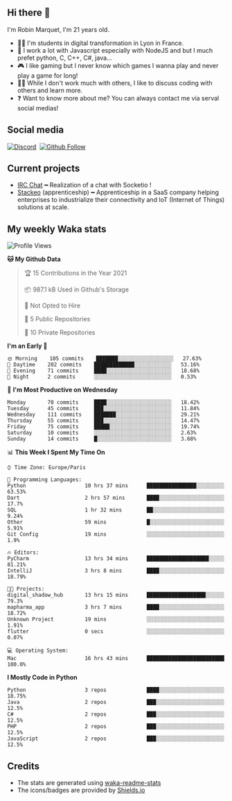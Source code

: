 ## Hi there 👋

I'm Robin Marquet, I'm 21 years old.

- 👨‍💻 I'm students in digital transformation in Lyon in France.
- 🌱 I work a lot with Javascript especially with NodeJS and but I much prefet python, C, C++, C#, java...
- 🎮 I like gaming but I never know which games I wanna play and never play a game for long!
- 👯‍♀️ While I don't work much with others, I like to discuss coding with others and learn more.
- ❓ Want to know more about me? You can always contact me via serval social medias!

## Social media

[![Discord](https://img.shields.io/discord/759460462105854022?label=rmarquet%232048&style=for-the-badge&logo=discord&logoColor=ffffff)](https://github.com/rmarquet21)
‎‎ [![Github Follow](https://img.shields.io/github/followers/rmarquet21?logo=github&logoColor=ffffff&style=for-the-badge)](https://github.com/rmarquet21)

## Current projects

- [IRC Chat](https://socket.io/) ━ Realization of a chat with Socketio !
- [Stackeo](https://www.stackeo.io/) (apprenticeship) ━ Apprenticeship in a SaaS company helping enterprises to industrialize their connectivity and IoT (Internet of Things) solutions at scale.

## My weekly Waka stats

<!--START_SECTION:waka-->
![Profile Views](http://img.shields.io/badge/Profile%20Views-6-blue)

**🐱 My Github Data** 

> 🏆 15 Contributions in the Year 2021
 > 
> 📦 987.1 kB Used in Github's Storage 
 > 
> 🚫 Not Opted to Hire
 > 
> 📜 5 Public Repositories 
 > 
> 🔑 10 Private Repositories  
 > 
**I'm an Early 🐤** 

```text
🌞 Morning    105 commits    ███████░░░░░░░░░░░░░░░░░░   27.63% 
🌆 Daytime    202 commits    █████████████░░░░░░░░░░░░   53.16% 
🌃 Evening    71 commits     ████░░░░░░░░░░░░░░░░░░░░░   18.68% 
🌙 Night      2 commits      ░░░░░░░░░░░░░░░░░░░░░░░░░   0.53%

```
📅 **I'm Most Productive on Wednesday** 

```text
Monday       70 commits     ████░░░░░░░░░░░░░░░░░░░░░   18.42% 
Tuesday      45 commits     ███░░░░░░░░░░░░░░░░░░░░░░   11.84% 
Wednesday    111 commits    ███████░░░░░░░░░░░░░░░░░░   29.21% 
Thursday     55 commits     ███░░░░░░░░░░░░░░░░░░░░░░   14.47% 
Friday       75 commits     █████░░░░░░░░░░░░░░░░░░░░   19.74% 
Saturday     10 commits     ░░░░░░░░░░░░░░░░░░░░░░░░░   2.63% 
Sunday       14 commits     █░░░░░░░░░░░░░░░░░░░░░░░░   3.68%

```


📊 **This Week I Spent My Time On** 

```text
⌚︎ Time Zone: Europe/Paris

💬 Programming Languages: 
Python                   10 hrs 37 mins      ████████████████░░░░░░░░░   63.53% 
Dart                     2 hrs 57 mins       ████░░░░░░░░░░░░░░░░░░░░░   17.7% 
SQL                      1 hr 32 mins        ██░░░░░░░░░░░░░░░░░░░░░░░   9.24% 
Other                    59 mins             █░░░░░░░░░░░░░░░░░░░░░░░░   5.91% 
Git Config               19 mins             ░░░░░░░░░░░░░░░░░░░░░░░░░   1.9%

🔥 Editors: 
PyCharm                  13 hrs 34 mins      ████████████████████░░░░░   81.21% 
IntelliJ                 3 hrs 8 mins        ████░░░░░░░░░░░░░░░░░░░░░   18.79%

🐱‍💻 Projects: 
digital_shadow_hub       13 hrs 15 mins      ███████████████████░░░░░░   79.3% 
mapharma_app             3 hrs 7 mins        ████░░░░░░░░░░░░░░░░░░░░░   18.72% 
Unknown Project          19 mins             ░░░░░░░░░░░░░░░░░░░░░░░░░   1.91% 
flutter                  0 secs              ░░░░░░░░░░░░░░░░░░░░░░░░░   0.07%

💻 Operating System: 
Mac                      16 hrs 43 mins      █████████████████████████   100.0%

```

**I Mostly Code in Python** 

```text
Python                   3 repos             ████░░░░░░░░░░░░░░░░░░░░░   18.75% 
Java                     2 repos             ███░░░░░░░░░░░░░░░░░░░░░░   12.5% 
C#                       2 repos             ███░░░░░░░░░░░░░░░░░░░░░░   12.5% 
PHP                      2 repos             ███░░░░░░░░░░░░░░░░░░░░░░   12.5% 
JavaScript               2 repos             ███░░░░░░░░░░░░░░░░░░░░░░   12.5%

```



<!--END_SECTION:waka-->

## Credits

- The stats are generated using [waka-readme-stats](https://github.com/anmol098/waka-readme-stats)
- The icons/badges are provided by [Shields.io](https://shields.io/)
